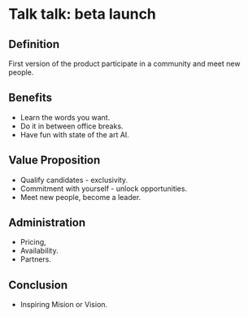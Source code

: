 # Talk talk: beta launch

## Definition
First version of the  product participate in a community and meet new people. 

## Benefits
* Learn the words you want.
* Do it in between office breaks.
* Have fun with state of the art AI.

## Value Proposition
* Qualify candidates - exclusivity.
* Commitment with yourself - unlock opportunities.
* Meet new people, become a leader.

## Administration
* Pricing,
* Availability.
* Partners.

## Conclusion
* Inspiring Mision or Vision.

